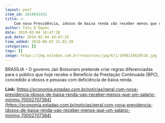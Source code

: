 ```yaml
---
layout: post
item_id: 2619041431
title: >-
    Com nova Previdência, idosos de baixa renda vão receber menos que um salário mínimo
author: Tatu D'Oquei
date: 2019-02-04 18:47:28
pub_date: 2019-02-04 18:47:28
time_added: 2019-06-07 21:01:39
categories: []
tags: []
image: https://img.estadao.com.br/resources/jpg/6/1/1498118620516.jpg
---
```


BRASÍLIA - O governo Jair Bolsonaro pretende criar regras diferenciadas para o público que hoje recebe o Benefício da Prestação Continuada (BPC), concedido a idosos e pessoas com deficiência de baixa renda.

**Link:** [https://economia.estadao.com.br/noticias/geral,com-nova-previdencia-idosos-de-baixa-renda-vao-receber-menos-que-um-salario-minimo,70002707384](https://economia.estadao.com.br/noticias/geral,com-nova-previdencia-idosos-de-baixa-renda-vao-receber-menos-que-um-salario-minimo,70002707384)

